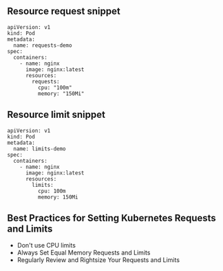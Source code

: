 ## Resource request snippet
```
apiVersion: v1
kind: Pod
metadata:
  name: requests-demo
spec:
  containers:
    - name: nginx
      image: nginx:latest
      resources:
        requests:
          cpu: "100m"
          memory: "150Mi"
```

## Resource limit snippet
```
apiVersion: v1
kind: Pod
metadata:
  name: limits-demo
spec:
  containers:
    - name: nginx
      image: nginx:latest
      resources:
        limits:
          cpu: 100m
          memory: 150Mi
```

## Best Practices for Setting Kubernetes Requests and Limits
 - Don't use CPU limits
 - Always Set Equal Memory Requests and Limits
 - Regularly Review and Rightsize Your Requests and Limits
